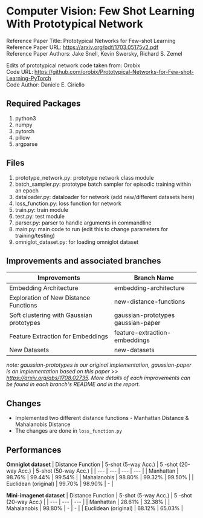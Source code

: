 # Computer Vision: Few Shot Learning With Prototypical Network

Reference Paper Title: Prototypical Networks for Few-shot Learning  
Reference Paper URL: https://arxiv.org/pdf/1703.05175v2.pdf  
Reference Paper Authors: Jake Snell, Kevin Swersky, Richard S. Zemel  

Edits of prototypical network code taken from: Orobix  
Code URL: https://github.com/orobix/Prototypical-Networks-for-Few-shot-Learning-PyTorch  
Code Author: Daniele E. Ciriello  

## Required Packages

1) python3
2) numpy
3) pytorch
4) pillow
5) argparse

## Files

1) prototype_network.py: prototype network class module
2) batch_sampler.py: prototype batch sampler for episodic training within an epoch
3) dataloader.py: dataloader for network (add new/different datasets here)
4) loss_function.py: loss function for network
5) train.py: train module
6) test.py: test module
7) parser.py: parser to handle arguments in commandline
8) main.py: main code to run (edit this to change parameters for training/testing)
9) omniglot_dataset.py: for loading omniglot dataset

## Improvements and associated branches

| Improvements                             | Branch Name                             |
| ---------------------------------------- | --------------------------------------- |
| Embedding Architecture                   | embedding-architecture                  |
| Exploration of New Distance Functions    | new-distance-functions                  |
| Soft clustering with Gaussian prototypes | gaussian-prototypes<br />gaussian-paper |
| Feature Extraction for Embeddings        | feature-extraction-embeddings           |
| New Datasets                             | new-datasets                            |

*note: gaussian-prototypes is our original implementation, gaussian-paper is an implementation based on this paper >> https://arxiv.org/abs/1708.02735. More details of each improvements can be found in each branch's README and in the report.*

## Changes

* Implemented two different distance functions - Manhattan Distance & Mahalanobis Distance
* The changes are done in `loss_function.py`

## Performances

**Omniglot dataset**
| Distance Function | 5-shot (5-way Acc.) | 5 -shot (20-way Acc.) | 5-shot (50-way Acc.) |
| --- | --- | --- | --- |
| Manhattan | 98.76% | 99.44% | 99.54% |
| Mahalanobis | 98.80% | 99.32% | 99.50% |
| Euclidean (original) | 99.70% | 98.90% | - |

**Mini-imagenet dataset**
| Distance Function | 5-shot (5-way Acc.) | 5 -shot (20-way Acc.) |
| --- | --- | --- |
| Manhattan | 28.61% | 32.38% |
| Mahalanobis | 98.80% | - | - |
| Euclidean (original) | 68.12% | 65.03% |
